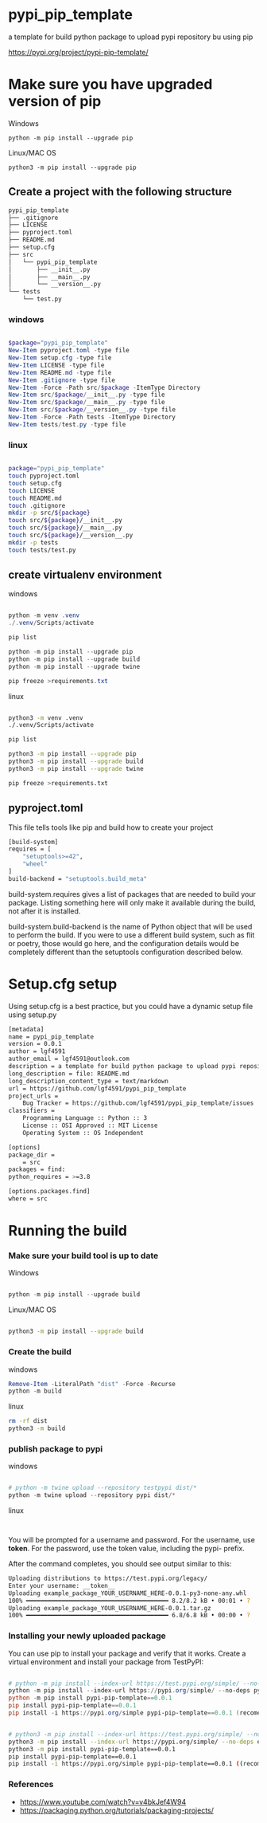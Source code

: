# pypi_pip_template
a template for build python package to upload pypi repository bu using pip

https://pypi.org/project/pypi-pip-template/

# Make sure you have upgraded version of pip
Windows
```
python -m pip install --upgrade pip
```

Linux/MAC OS
```
python3 -m pip install --upgrade pip
```

## Create a project with the following structure
```bash
pypi_pip_template
├── .gitignore
├── LICENSE
├── pyproject.toml
├── README.md
├── setup.cfg
├── src
│   └── pypi_pip_template
│       ├── __init__.py
│       ├── __main__.py
│       └── __version__.py
└── tests
    └── test.py
```

### windows
```powershell

$package="pypi_pip_template"
New-Item pyproject.toml -type file
New-Item setup.cfg -type file
New-Item LICENSE -type file
New-Item README.md -type file
New-Item .gitignore -type file
New-Item -Force -Path src/$package -ItemType Directory
New-Item src/$package/__init__.py -type file
New-Item src/$package/__main__.py -type file
New-Item src/$package/__version__.py -type file
New-Item -Force -Path tests -ItemType Directory
New-Item tests/test.py -type file


```

### linux
```bash

package="pypi_pip_template"
touch pyproject.toml
touch setup.cfg
touch LICENSE
touch README.md
touch .gitignore
mkdir -p src/${package}
touch src/${package}/__init__.py
touch src/${package}/__main__.py
touch src/${package}/__version__.py
mkdir -p tests
touch tests/test.py

```

## create virtualenv environment
windows
```powershell

python -m venv .venv
./.venv/Scripts/activate 

pip list

python -m pip install --upgrade pip
python -m pip install --upgrade build
python -m pip install --upgrade twine

pip freeze >requirements.txt 

```

linux
```bash

python3 -m venv .venv
./.venv/Scripts/activate 

pip list

python3 -m pip install --upgrade pip
python3 -m pip install --upgrade build
python3 -m pip install --upgrade twine

pip freeze >requirements.txt 

```

## pyproject.toml 

This file tells tools like pip and build how to create your project

```bash
[build-system]
requires = [
    "setuptools>=42",
    "wheel"
]
build-backend = "setuptools.build_meta"
```
build-system.requires gives a list of packages that are needed to build your package. Listing something here will only make it available during the build, not after it is installed.

build-system.build-backend is the name of Python object that will be used to perform the build. If you were to use a different build system, such as flit or poetry, those would go here, and the configuration details would be completely different than the setuptools configuration described below.


# Setup.cfg setup
Using setup.cfg is a best practice, but you could have a dynamic setup file using setup.py

```bash
[metadata]
name = pypi_pip_template
version = 0.0.1
author = lgf4591
author_email = lgf4591@outlook.com
description = a template for build python package to upload pypi repository bu using pip
long_description = file: README.md
long_description_content_type = text/markdown
url = https://github.com/lgf4591/pypi_pip_template
project_urls =
    Bug Tracker = https://github.com/lgf4591/pypi_pip_template/issues
classifiers =
    Programming Language :: Python :: 3
    License :: OSI Approved :: MIT License
    Operating System :: OS Independent

[options]
package_dir =
    = src
packages = find:
python_requires = >=3.8

[options.packages.find]
where = src

```
# Running the build
### Make sure your build tool is up to date
Windows
```powershell

python -m pip install --upgrade build

```
Linux/MAC OS
```bash

python3 -m pip install --upgrade build

```


### Create the build
windows
```powershell
Remove-Item -LiteralPath "dist" -Force -Recurse
python -m build

```
linux
```bash
rm -rf dist
python3 -m build

```

### publish package to pypi
windows
```powershell

# python -m twine upload --repository testpypi dist/*
python -m twine upload --repository pypi dist/*

```

linux
```bash



```

You will be prompted for a username and password. For the username, use __token__. For the password, use the token value, including the pypi- prefix.

After the command completes, you should see output similar to this:

```bash
Uploading distributions to https://test.pypi.org/legacy/
Enter your username: __token__
Uploading example_package_YOUR_USERNAME_HERE-0.0.1-py3-none-any.whl
100% ━━━━━━━━━━━━━━━━━━━━━━━━━━━━━━━━━━━━━━━━ 8.2/8.2 kB • 00:01 • ?
Uploading example_package_YOUR_USERNAME_HERE-0.0.1.tar.gz
100% ━━━━━━━━━━━━━━━━━━━━━━━━━━━━━━━━━━━━━━━━ 6.8/6.8 kB • 00:00 • ?

```



### Installing your newly uploaded package
You can use pip to install your package and verify that it works. Create a virtual environment and install your package from TestPyPI:

```powershell

# python -m pip install --index-url https://test.pypi.org/simple/ --no-deps example-package-YOUR-USERNAME-HERE
python -m pip install --index-url https://pypi.org/simple/ --no-deps pypi-pip-template==0.0.1
python -m pip install pypi-pip-template==0.0.1
pip install pypi-pip-template==0.0.1
pip install -i https://pypi.org/simple pypi-pip-template==0.0.1 (recomend)

```

```bash

# python3 -m pip install --index-url https://test.pypi.org/simple/ --no-deps example-package-YOUR-USERNAME-HERE
python3 -m pip install --index-url https://pypi.org/simple/ --no-deps epypi-pip-template==0.0.1
python3 -m pip install pypi-pip-template==0.0.1
pip install pypi-pip-template==0.0.1
pip install -i https://pypi.org/simple pypi-pip-template==0.0.1 ((recomend))

```






### References
- https://www.youtube.com/watch?v=v4bkJef4W94
- https://packaging.python.org/tutorials/packaging-projects/
